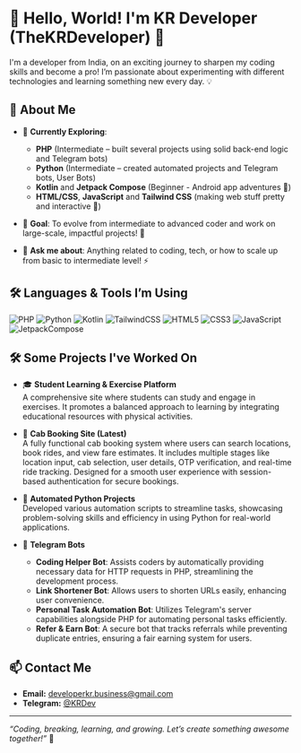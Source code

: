 # 👋 Hello, World! I'm KR Developer (TheKRDeveloper) 🚀

I'm a developer from India, on an exciting journey to sharpen my coding skills and become a pro! I’m passionate about experimenting with different technologies and learning something new every day. 💡

## 🚀 About Me

- 🌱 **Currently Exploring**:
  - **PHP** (Intermediate – built several projects using solid back-end logic and Telegram bots)
  - **Python** (Intermediate – created automated projects and Telegram bots, User Bots)
  - **Kotlin** and **Jetpack Compose** (Beginner - Android app adventures 📱)
  - **HTML/CSS**, **JavaScript** and **Tailwind CSS** (making web stuff pretty and interactive 🎨)
  
- 🎯 **Goal**: To evolve from intermediate to advanced coder and work on large-scale, impactful projects! 💼

- 💬 **Ask me about**: Anything related to coding, tech, or how to scale up from basic to intermediate level! ⚡

## 🛠️ Languages & Tools I’m Using

![PHP][phpLogo]
![Python][pythonLogo]
![Kotlin][kotlinLogo]
![TailwindCSS][tailwindcssLogo]
![HTML5][html5Logo]
![CSS3][css3Logo]
![JavaScript][javascriptLogo]
![JetpackCompose][jetpackComposeLogo]

## 🛠️ Some Projects I've Worked On

- 🎓 **Student Learning & Exercise Platform**  
  A comprehensive site where students can study and engage in exercises. It promotes a balanced approach to learning by integrating educational resources with physical activities.

- 🚕 **Cab Booking Site (Latest)**  
  A fully functional cab booking system where users can search locations, book rides, and view fare estimates. It includes multiple stages like location input, cab selection, user details, OTP verification, and real-time ride tracking. Designed for a smooth user experience with session-based authentication for secure bookings.

- 🤖 **Automated Python Projects**  
  Developed various automation scripts to streamline tasks, showcasing problem-solving skills and efficiency in using Python for real-world applications.

- 💬 **Telegram Bots**  
  - **Coding Helper Bot**: Assists coders by automatically providing necessary data for HTTP requests in PHP, streamlining the development process.  
  - **Link Shortener Bot**: Allows users to shorten URLs easily, enhancing user convenience.  
  - **Personal Task Automation Bot**: Utilizes Telegram's server capabilities alongside PHP for automating personal tasks efficiently.  
  - **Refer & Earn Bot**: A secure bot that tracks referrals while preventing duplicate entries, ensuring a fair earning system for users.  

## 📫 Contact Me
- **Email:** [developerkr.business@gmail.com][businessMail]
- **Telegram:** [@KRDev][telegram]

---

*“Coding, breaking, learning, and growing. Let’s create something awesome together!”* 🌟

[telegram]: https://telegram.dog/KRDev
[businessMail]: mailto:developerkr.business@gmail.com

[phpLogo]: https://img.shields.io/badge/-PHP-4F5B93?style=for-the-badge&logo=php&logoColor=white
[pythonLogo]: https://img.shields.io/badge/-Python-306998?style=for-the-badge&logo=python&logoColor=white
[kotlinLogo]: https://img.shields.io/badge/-Kotlin-0095D5?style=for-the-badge&logo=kotlin&logoColor=white
[tailwindcssLogo]: https://img.shields.io/badge/-TailwindCSS-06B6D4?style=for-the-badge&logo=tailwind-css&logoColor=white
[html5Logo]: https://img.shields.io/badge/-HTML5-E34F26?style=for-the-badge&logo=html5&logoColor=white
[css3Logo]: https://img.shields.io/badge/-CSS3-1572B6?style=for-the-badge&logo=css3&logoColor=white
[javascriptLogo]: https://img.shields.io/badge/-JavaScript-F7DF1E?style=for-the-badge&logo=javascript&logoColor=black
[jetpackComposeLogo]: https://img.shields.io/badge/-Jetpack%20Compose-4285F4?style=for-the-badge&logo=jetpack-compose&logoColor=white
